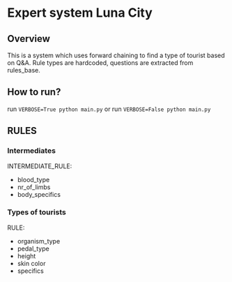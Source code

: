 # Expert system Luna City

## Overview
This is a system which uses forward chaining to find a type of tourist based on Q&A.
Rule types are hardcoded, questions are extracted from rules_base.

## How to run?
run `VERBOSE=True python main.py`
    or
run `VERBOSE=False python main.py`

## RULES
### Intermediates

INTERMEDIATE_RULE:
- blood_type
- nr_of_limbs
- body_specifics

### Types of tourists
RULE:
- organism_type
- pedal_type
- height
- skin color
- specifics


